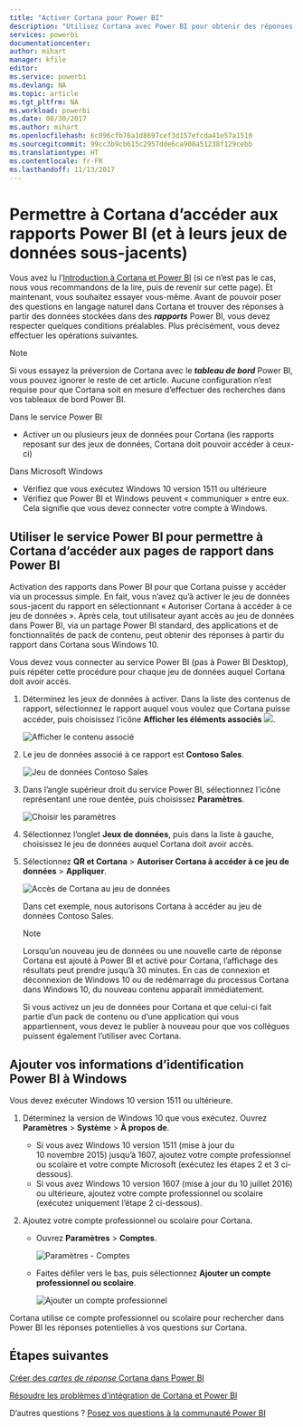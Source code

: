 ```yaml
---
title: "Activer Cortana pour Power BI"
description: "Utilisez Cortana avec Power BI pour obtenir des réponses à partir de vos données. Activez Cortana pour chaque jeu de données Power BI, puis permettez à Cortana d’accéder à vos jeux de données à partir d’appareils Windows."
services: powerbi
documentationcenter: 
author: mihart
manager: kfile
editor: 
ms.service: powerbi
ms.devlang: NA
ms.topic: article
ms.tgt_pltfrm: NA
ms.workload: powerbi
ms.date: 08/30/2017
ms.author: mihart
ms.openlocfilehash: 6c096cfb76a1d8697cef3d157efcda41e57a1510
ms.sourcegitcommit: 99cc3b9cb615c2957dde6ca908a51238f129cebb
ms.translationtype: HT
ms.contentlocale: fr-FR
ms.lasthandoff: 11/13/2017
---
```

# <a name="enable-cortana-to-access-power-bi-reports-and-their-underlying-datasets"></a>Permettre à Cortana d’accéder aux rapports Power BI (et à leurs jeux de données sous-jacents)
Vous avez lu l’[Introduction à Cortana et Power BI](service-cortana-intro.md) (si ce n’est pas le cas, nous vous recommandons de la lire, puis de revenir sur cette page). Et maintenant, vous souhaitez essayer vous-même.  Avant de pouvoir poser des questions en langage naturel dans Cortana et trouver des réponses à partir des données stockées dans des ***rapports*** Power BI, vous devez respecter quelques conditions préalables. Plus précisément, vous devez effectuer les opérations suivantes.

> [!NOTE]
> Si vous essayez la préversion de Cortana avec le ***tableau de bord*** Power BI, vous pouvez ignorer le reste de cet article. Aucune configuration n’est requise pour que Cortana soit en mesure d’effectuer des recherches dans vos tableaux de bord Power BI.
> 
> 

Dans le service Power BI

* Activer un ou plusieurs jeux de données pour Cortana (les rapports reposant sur des jeux de données, Cortana doit pouvoir accéder à ceux-ci)

Dans Microsoft Windows

* Vérifiez que vous exécutez Windows 10 version 1511 ou ultérieure
* Vérifiez que Power BI et Windows peuvent « communiquer » entre eux. Cela signifie que vous devez connecter votre compte à Windows.

## <a name="use-power-bi-service-to-enable-cortana-to-access-report-pages-in-power-bi"></a>Utiliser le service Power BI pour permettre à Cortana d’accéder aux pages de rapport dans Power BI
Activation des rapports dans Power BI pour que Cortana puisse y accéder via un processus simple.  En fait, vous n’avez qu’à activer le jeu de données sous-jacent du rapport en sélectionnant « Autoriser Cortana à accéder à ce jeu de données ». Après cela, tout utilisateur ayant accès au jeu de données dans Power BI, via un partage Power BI standard, des applications et de fonctionnalités de pack de contenu, peut obtenir des réponses à partir du rapport dans Cortana sous Windows 10.

Vous devez vous connecter au service Power BI (pas à Power BI Desktop), puis répéter cette procédure pour chaque jeu de données auquel Cortana doit avoir accès.

1. Déterminez les jeux de données à activer. Dans la liste des contenus de rapport, sélectionnez le rapport auquel vous voulez que Cortana puisse accéder, puis choisissez l’icône **Afficher les éléments associés** ![](media/service-cortana-enable/power-bi-cortana-view-related-icon.png).
   
    ![Afficher le contenu associé](media/service-cortana-enable/power-bi-view-related.png)
2. Le jeu de données associé à ce rapport est **Contoso Sales**.
   
    ![Jeu de données Contoso Sales](media/service-cortana-enable/power-bi-identify-dataset.png)
3. Dans l’angle supérieur droit du service Power BI, sélectionnez l’icône représentant une roue dentée, puis choisissez **Paramètres**.
   
    ![Choisir les paramètres](media/service-cortana-enable/power-bi-cortana-settings.png)
4. Sélectionnez l’onglet **Jeux de données**, puis dans la liste à gauche, choisissez le jeu de données auquel Cortana doit avoir accès.
5. Sélectionnez **QR et Cortana** > **Autoriser Cortana à accéder à ce jeu de données** > **Appliquer**.
   
   ![Accès de Cortana au jeu de données](media/service-cortana-enable/power-bi-cortana-enable-new.png)
   
   Dans cet exemple, nous autorisons Cortana à accéder au jeu de données Contoso Sales.
   
   > [!NOTE]
   > Lorsqu’un nouveau jeu de données ou une nouvelle carte de réponse Cortana est ajouté à Power BI et activé pour Cortana, l’affichage des résultats peut prendre jusqu’à 30 minutes. En cas de connexion et déconnexion de Windows 10 ou de redémarrage du processus Cortana dans Windows 10, du nouveau contenu apparaît immédiatement.
   > 
   > Si vous activez un jeu de données pour Cortana et que celui-ci fait partie d’un pack de contenu ou d’une application qui vous appartiennent, vous devez le publier à nouveau pour que vos collègues puissent également l’utiliser avec Cortana.
   > 
   > 

## <a name="add-your-power-bi-credentials-to-windows"></a>Ajouter vos informations d’identification Power BI à Windows
Vous devez exécuter Windows 10 version 1511 ou ultérieure.

1. Déterminez la version de Windows 10 que vous exécutez. Ouvrez **Paramètres** > **Système** > **À propos de**.
   
   * Si vous avez Windows 10 version 1511 (mise à jour du 10 novembre 2015) jusqu’à 1607, ajoutez votre compte professionnel ou scolaire et votre compte Microsoft (exécutez les étapes 2 et 3 ci-dessous).
   * Si vous avez Windows 10 version 1607 (mise à jour du 10 juillet 2016) ou ultérieure, ajoutez votre compte professionnel ou scolaire (exécutez uniquement l’étape 2 ci-dessous).
2. Ajoutez votre compte professionnel ou scolaire pour Cortana.
   
   * Ouvrez **Paramètres** > **Comptes**.
     
       ![Paramètres - Comptes](media/service-cortana-enable/power-bi-windows-accounts.png)
   * Faites défiler vers le bas, puis sélectionnez **Ajouter un compte professionnel ou scolaire**.
     
     ![Ajouter un compte professionnel](media/service-cortana-enable/power-bi-add-work-account2.png)

Cortana utilise ce compte professionnel ou scolaire pour rechercher dans Power BI les réponses potentielles à vos questions sur Cortana.

## <a name="next-steps"></a>Étapes suivantes
[Créer des *cartes de réponse* Cortana dans Power BI](service-cortana-answer-cards.md)

[Résoudre les problèmes d’intégration de Cortana et Power BI](service-cortana-troubleshoot.md)

D’autres questions ? [Posez vos questions à la communauté Power BI](http://community.powerbi.com/)

